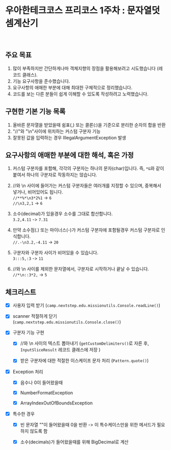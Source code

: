 # 우아한테크코스 프리코스 1주차 : 문자열덧셈계산기

<br>

## 주요 목표

1. 많이 부족하지만 간단하게나마 객체지향의 장점을 활용해보려고 시도했습니다 (레코드 클래스).
2. 기능 요구사항을 준수했습니다.
3. 요구사항의 애매한 부분에 대해 최대한 구체적으로 정리했습니다.
3. 코드를 보는 다른 분들이 쉽게 이해할 수 있도록 작성하려고 노력했습니다.
   <br>

## 구현한 기본 기능 목록

1. 올바른 문자열을 받았을때 쉼표(,) 또는 콜론(:)을 기준으로 분리한 순자의 합을 반환
2. "//"와 "\n"사이에 위치하는 커스텀 구분자 기능
3. 잘못된 값을 입력하는 경우 IllegalArgumentException 발생
   <br>

## 요구사항의 애매한 부분에 대한 해석, 혹은 가정

1. 커스텀 구분자를 포함해, 각각의 구분자는 하나의 문자(char)입니다. 즉, `*&`와 같이 붙여서 하나의 구분자로 작동하지는 않습니다.

2. //와 \n 사이에 들어가는 커스텀 구분자들은 여러개를 지정할 수 있으며, 중복해서 넣거나, 비어있어도 됩니다.  
   `//**%*\n3*2%1` -> `6`  
   `//\n3,2,1` -> `6`

3. 소수(decimal)가 있을경우 소수를 그대로 합산합니다.  
   `3.2,4.11` -> `7.31`

4. 만약 소수점(.) 또는 마이너스(-)가 커스텀 구분자에 포함될경우 커스텀 구분자로 인식합니다.  
   `//.-\n3.2,-4.11` -> `20`

5. 구분자와 구분자 사이가 비어있을 수 있습니다.  
   `3:::5,:3` -> `11`

6. //와 \n 사이를 제외한 문자열에서, 구분자로 시작하거나 끝날 수 있습니다.  
   `//*\n::3*2,` -> `5`
   <br>

## 체크리스트

- [x] 사용자 입력 받기 (`camp.nextstep.edu.missionutils.Console.readLine()`)
- [x] scanner 적절하게 닫기 (`camp.nextstep.edu.missionutils.Console.close()`)


- [x] 구분자 기능 구현
    - [x] //와 \n 사이의 텍스트 뽑아내기 (`getCustomDelimiters()`로 자른 후, `InputSliceResult` 레코드 클래스에 저장 )
    - [x] 받은 구분자에 대한 적절한 이스케이프 문자 처리 (`Pattern.quote()`)


- [x] Exception 처리
    - [x] 음수나 0이 들어왔을때
    - [x] NumberFormatException
    - [x] ArrayIndexOutOfBoundsException


- [x] 특수한 경우
    - [x] 빈 문자열 ""이 들어왔을때 0을 반환 -> 이 특수케이스만을 위한 메서드가 필요하지 않도록 함
    - [x] 소수(decimals)가 들어왔을때를 위해 BigDecimal로 계산


